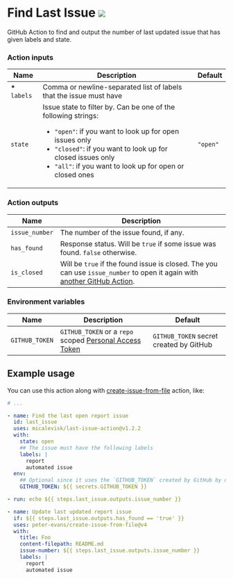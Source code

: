 # Find Last Issue ![](https://img.badgesize.io/micalevisk/last-issue-action/gh-actions/bundle/index.js.svg?style=flat&color=purple&compression=brotli)

GitHub Action to find and output the number of last updated issue that has given labels and state.

### Action inputs

| Name            | Description                                                                                                                                                                                                                                                                                                     | Default  |
| --------------- | --------------------------------------------------------------------------------------------------------------------------------------------------------------------------------------------------------------------------------------------------------------------------------------------------------------- | -------- |
| **\*** `labels` | Comma or newline-separated list of labels that the issue must have                                                                                                                                                                                                                                              |
| `state`         | Issue state to filter by. Can be one of the following strings: <ul><li> <code>"open"</code>: if you want to look up for open issues only </li><li> <code>"closed"</code>: if you want to look up for closed issues only </li><li> <code>"all"</code>: if you want to look up for open or closed ones </li></ul> | `"open"` |

### Action outputs

| Name           | Description                                                                                                                                                        |
| -------------- | ------------------------------------------------------------------------------------------------------------------------------------------------------------------ |
| `issue_number` | The number of the issue found, if any.                                                                                                                             |
| `has_found`    | Response status. Will be `true` if some issue was found. `false` otherwise.                                                                                        |
| `is_closed`    | Will be `true` if the found issue is closed. The you can use `issue_number` to open it again with [another GitHub Action](https://github.com/marketplace/actions). |

### Environment variables

| Name           | Description                                                                                                                                                                | Default                                 |
| -------------- | -------------------------------------------------------------------------------------------------------------------------------------------------------------------------- | --------------------------------------- |
| `GITHUB_TOKEN` | `GITHUB_TOKEN` or a `repo` scoped [Personal Access Token](https://docs.github.com/en/authentication/keeping-your-account-and-data-secure/creating-a-personal-access-token) | `GITHUB_TOKEN` secret created by GitHub |

## Example usage

You can use this action along with [create-issue-from-file](https://github.com/peter-evans/create-issue-from-file) action, like:

```yaml
# ...

- name: Find the last open report issue
  id: last_issue
  uses: micalevisk/last-issue-action@v1.2.2
  with:
    state: open
    ## The issue must have the following labels
    labels: |
      report
      automated issue
  env:
    ## Optional since it uses the `GITHUB_TOKEN` created by GitHub by default
    GITHUB_TOKEN: ${{ secrets.GITHUB_TOKEN }}

- run: echo ${{ steps.last_issue.outputs.issue_number }}

- name: Update last updated report issue
  if: ${{ steps.last_issue.outputs.has_found == 'true' }}
  uses: peter-evans/create-issue-from-file@v4
  with:
    title: Foo
    content-filepath: README.md
    issue-number: ${{ steps.last_issue.outputs.issue_number }}
    labels: |
      report
      automated issue
```
